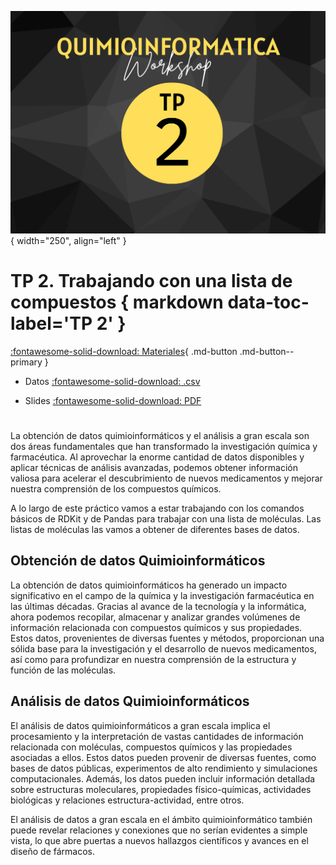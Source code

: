 ![Banner](img/4.png){ width="250", align="left" }

# **TP 2**. Trabajando con una lista de compuestos  { markdown data-toc-label='TP 2' }


[:fontawesome-solid-download: Materiales](https://drive.google.com/file/d/128SkGbPPi1Wy-73i5-dJ5DKYOvogem4g/view?usp=sharing){ .md-button .md-button--primary }
<!--
Este es el botón para decargar materiales, en (#) hay que agregar el link correspondiente.
-->

* Datos [:fontawesome-solid-download: .csv](https://drive.google.com/file/d/1k1u0gx8DeH7XMSwzPbaxOeAGcvFlD8Ss/view?usp=sharing)

* Slides [:fontawesome-solid-download: PDF](https://drive.google.com/file/d/1-Rt372mC7qS_S6-TjKq6_V-E5UPSHu0k/view?usp=sharing)
#

La obtención de datos quimioinformáticos y el análisis a gran escala son dos áreas fundamentales que han transformado la investigación química y farmacéutica. Al aprovechar la enorme cantidad de datos disponibles y aplicar técnicas de análisis avanzadas, podemos obtener información valiosa para acelerar el descubrimiento de nuevos medicamentos y mejorar nuestra comprensión de los compuestos químicos.

A lo largo de este práctico vamos a estar trabajando con los comandos básicos de RDKit y de Pandas para trabajar con una lista de moléculas. Las listas de moléculas las vamos a obtener de diferentes bases de datos.

## Obtención de datos Quimioinformáticos

La obtención de datos quimioinformáticos ha generado un impacto significativo en el campo de la química y la investigación farmacéutica en las últimas décadas. Gracias al avance de la tecnología y la informática, ahora podemos recopilar, almacenar y analizar grandes volúmenes de información relacionada con compuestos químicos y sus propiedades. Estos datos, provenientes de diversas fuentes y métodos, proporcionan una sólida base para la investigación y el desarrollo de nuevos medicamentos, así como para profundizar en nuestra comprensión de la estructura y función de las moléculas.

## Análisis de datos Quimioinformáticos

El análisis de datos quimioinformáticos a gran escala implica el procesamiento y la interpretación de vastas cantidades de información relacionada con moléculas, compuestos químicos y las propiedades asociadas a ellos. Estos datos pueden provenir de diversas fuentes, como bases de datos públicas, experimentos de alto rendimiento y simulaciones computacionales. Además, los datos pueden incluir información detallada sobre estructuras moleculares, propiedades físico-químicas, actividades biológicas y relaciones estructura-actividad, entre otros.

El análisis de datos a gran escala en el ámbito quimioinformático también puede revelar relaciones y conexiones que no serían evidentes a simple vista, lo que abre puertas a nuevos hallazgos científicos y avances en el diseño de fármacos.